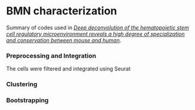 # BMN characterization
Summary of codes used in [_Deep deconvolution of the hematopoietic stem cell regulatory microenvironment reveals a high degree of specialization and conservation between mouse and human_](https://www.biorxiv.org/content/10.1101/2021.07.17.452614v1).

### Preprocessing and Integration
The cells were filtered and integrated using Seurat 

### Clustering


### Bootstrapping



